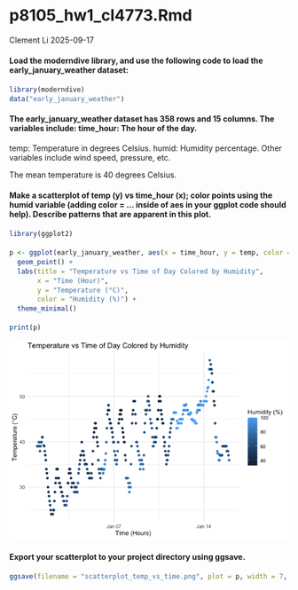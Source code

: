 p8105_hw1_cl4773.Rmd
================
Clement Li
2025-09-17

#### Load the moderndive library, and use the following code to load the early_january_weather dataset:

``` r
library(moderndive)
data("early_january_weather")
```

#### The early_january_weather dataset has 358 rows and 15 columns. The variables include: time_hour: The hour of the day.

temp: Temperature in degrees Celsius. humid: Humidity percentage. Other
variables include wind speed, pressure, etc.

The mean temperature is 40 degrees Celsius.

#### Make a scatterplot of temp (y) vs time_hour (x); color points using the humid variable (adding color = … inside of aes in your ggplot code should help). Describe patterns that are apparent in this plot.

``` r
library(ggplot2)

p <- ggplot(early_january_weather, aes(x = time_hour, y = temp, color = humid)) +
  geom_point() +
  labs(title = "Temperature vs Time of Day Colored by Humidity",
       x = "Time (Hour)",
       y = "Temperature (°C)",
       color = "Humidity (%)") +
  theme_minimal()

print(p)
```

![](p8105_hw1_cl4773_files/figure-gfm/unnamed-chunk-2-1.png)<!-- -->

#### Export your scatterplot to your project directory using ggsave.

``` r
ggsave(filename = "scatterplot_temp_vs_time.png", plot = p, width = 7, height = 5)
```
